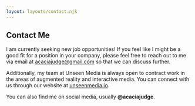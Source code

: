 ```yaml
---
layout: layouts/contact.njk
---
```


## Contact Me

I am currently seeking new job opportunities! If you feel like I might be a good fit for a position in your company, please feel free to reach out to me via email at <u><a href="mailto:acaciajudge@gmail.com">acaciajudge@gmail.com</a></u> so that we can discuss further.


Additionally, my team at Unseen Media is always open to contract work in the areas of augmented reality and interactive media. You can connect with us through our website at <u><a href="http://www.unseenmedia.io/">unseenmedia.io</a></u>.


You can also find me on social media, usually <b>@acaciajudge</b>.